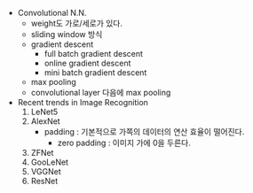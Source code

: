 * Convolutional N.N.
	- weight도 가로/세로가 있다.
	- sliding window 방식
	- gradient descent
		- full batch gradient descent
		- online gradient descent
		- mini batch gradient descent
	- max pooling
	- convolutional layer 다음에 max pooling
* Recent trends in Image Recognition
	1. LeNet5
	2. AlexNet
		- padding : 기본적으로 가쪽의 데이터의 연산 효율이 떨어진다.
			- zero padding : 이미지 가에 0을 두른다.
	3. ZFNet
	4. GooLeNet
	5. VGGNet
	6. ResNet